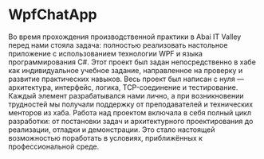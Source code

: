 # WpfChatApp

Во время прохождения производственной практики в Abai IT Valley перед нами стояла задача: полностью реализовать настольное приложение с использованием технологии WPF и языка программирования C#. Этот проект был задан непосредственно в хабе как индивидуальное учебное задание, направленное на проверку и развитие практических навыков.
Весь проект был написан с нуля — архитектура, интерфейс, логика, TCP-соединение и тестирование. Каждый элемент разрабатывался нами лично, а при возникновении трудностей мы получали поддержку от преподавателей и технических менторов из хаба.
Работа над проектом включала в себя полный цикл разработки: от постановки задач и архитектурного проектирования до реализации, отладки и демонстрации. Это стало настоящей возможностью поработать в условиях, приближённых к профессиональной среде.
